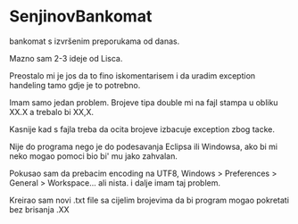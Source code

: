 # SenjinovBankomat
bankomat s izvršenim preporukama od danas.


Mazno sam 2-3 ideje od Lisca. 

Preostalo mi je jos da to fino iskomentarisem i da uradim exception handeling tamo gdje je to potrebno.

Imam samo jedan problem. Brojeve tipa double mi na fajl stampa u obliku XX.X a trebalo bi XX,X.

Kasnije kad s fajla treba da ocita brojeve izbacuje exception zbog tacke.

Nije do programa nego je do podesavanja Eclipsa ili Windowsa, ako bi mi neko mogao pomoci bio bi' mu jako zahvalan.

Pokusao sam da prebacim encoding na UTF8, Windows > Preferences > General > Workspace... ali nista. i dalje imam taj problem.

Kreirao sam novi .txt file sa cijelim brojevima da bi program mogao pokretati bez brisanja .XX


